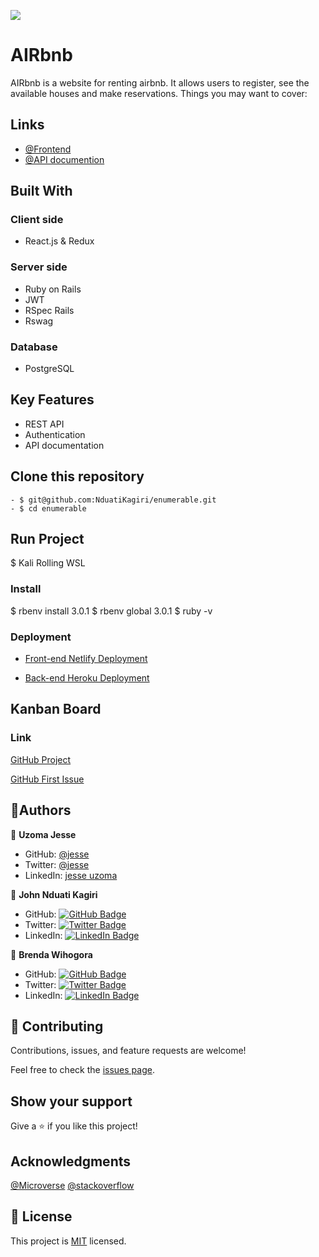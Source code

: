 ![](https://img.shields.io/badge/Microverse-blueviolet)

# AIRbnb
AIRbnb is a website for renting airbnb. It allows users to register, see the available houses and make reservations.
Things you may want to cover:

## Links

- [@Frontend](https://airbnb.nduatikagiri.co.ke/)
- [@API documention](http://localhost:3000/api-docs/index.html)


## Built With

### Client side
 - React.js & Redux

 ### Server side
 - Ruby on Rails
 - JWT
 - RSpec Rails
 - Rswag

 ### Database
 - PostgreSQL

## Key Features
- REST API
- Authentication
- API documentation

## Clone this repository

    - $ git@github.com:NduatiKagiri/enumerable.git
    - $ cd enumerable

## Run Project
  $ Kali Rolling WSL

### Install
  $ rbenv install 3.0.1
  $ rbenv global 3.0.1
  $ ruby -v

### Deployment

 - [Front-end Netlify Deployment](https://airbnb.nduatikagiri.co.ke//)

 - [Back-end Heroku Deployment](https://fast-wildwood-74017.herokuapp.com/)


## Kanban Board

### Link

[GitHub Project](https://github.com/NduatiKagiri/airbnb-backend/issues) 

<!-- ### Initial State Project Link -->
[GitHub First Issue](https://github.com/NduatiKagiri/airbnb-backend/issues)


## 👤Authors

👤 **Uzoma Jesse**

- GitHub: [@jesse](https://github.com/Brenda309)
- Twitter: [@jesse](https://twitter.com/BrendaWihogora)
- LinkedIn: [jesse uzoma](https://linkedin.com/in/BrendaWihogora/)


👤 **John Nduati Kagiri**

- GitHub: [![GitHub Badge](https://img.shields.io/badge/-john-white?logo=GitHub&logoColor=181717&style=plastic)](https://github.com/NduatiKagiri/)
- Twitter: [![Twitter Badge](https://img.shields.io/badge/-@ba104781-white?logo=Twitter&logoColor=1DA1F2&style=plastic)](https://twitter.com/)
- LinkedIn: [![LinkedIn Badge](https://img.shields.io/badge/-john-white?logo=LinkedIn&logoColor=1DA1F2&style=plastic)]()

👤 **Brenda Wihogora**

- GitHub: [![GitHub Badge](https://img.shields.io/badge/-brenda-white?logo=GitHub&logoColor=181717&style=plastic)](https://github.com/Brenda309)
- Twitter: [![Twitter Badge](https://img.shields.io/badge/-brenda-white?logo=Twitter&logoColor=1DA1F2&style=plastic)](https://twitter.com/)
- LinkedIn: [![LinkedIn Badge](https://img.shields.io/badge/-brenda-white?logo=LinkedIn&logoColor=1DA1F2&style=plastic)](https://www.linkedin.com/in//)




## 🤝 Contributing

Contributions, issues, and feature requests are welcome!

Feel free to check the [issues page](../../issues/).

## Show your support

Give a ⭐️ if you like this project!

## Acknowledgments


[@Microverse](https://www.microverse.org/)
[@stackoverflow](https://stackoverflow.com/)


## 📝 License

This project is [MIT](./LICENSE) licensed.
